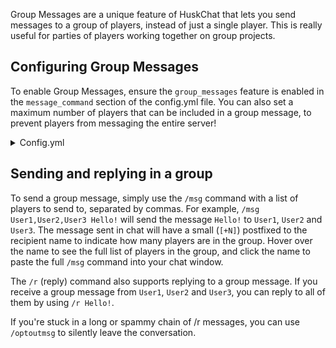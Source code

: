 Group Messages are a unique feature of HuskChat that lets you send messages to a group of players, instead of just a single player. This is really useful for parties of players working together on group projects.

## Configuring Group Messages
To enable Group Messages, ensure the `group_messages` feature is enabled in the `message_command` section of the config.yml file. You can also set a maximum number of players that can be included in a group message, to prevent players from messaging the entire server!


<details>
  <summary>Config.yml</summary>

```yaml
  group_messages: # Whether to allow sending and replying to a message in a group (/msg User1,User2 <message>)
    enabled: true
    max_size: 10
```
</details>

## Sending and replying in a group
To send a group message, simply use the `/msg` command with a list of players to send to, separated by commas. For example, `/msg User1,User2,User3 Hello!` will send the message `Hello!` to `User1`, `User2` and `User3`. The message sent in chat will have a small (`[+N]`) postfixed to the recipient name to indicate how many players are in the group. Hover over the name to see the full list of players in the group, and click the name to paste the full `/msg` command into your chat window.

The `/r` (reply) command also supports replying to a group message. If you receive a group message from `User1`, `User2` and `User3`, you can reply to all of them by using `/r Hello!`.

If you're stuck in a long or spammy chain of /r messages, you can use `/optoutmsg` to silently leave the conversation.